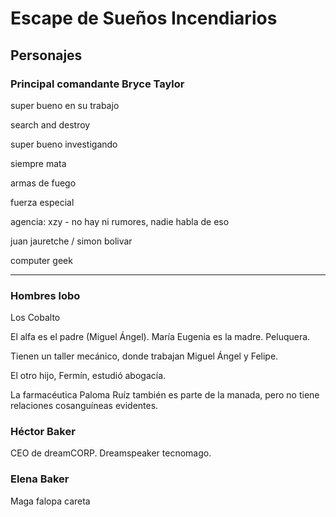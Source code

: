 # Escape de Sueños Incendiarios


## Personajes

### Principal comandante Bryce Taylor

super bueno en su trabajo

search and destroy

super bueno investigando

siempre mata

armas de fuego

fuerza especial

agencia: xzy - no hay ni rumores, nadie habla de eso

juan jauretche / simon bolivar

computer geek


-------------------------------------------------------

### Hombres lobo

Los Cobalto 

El alfa es el padre (Miguel Ángel). María Eugenia es la madre. Peluquera. 

Tienen un taller mecánico, donde trabajan Miguel Ángel y Felipe.

El otro hijo, Fermín, estudió abogacía.

La farmacéutica Paloma Ruíz también es parte de la manada, pero no tiene relaciones cosanguíneas evidentes.

### Héctor Baker

CEO de dreamCORP. Dreamspeaker tecnomago. 

### Elena Baker

Maga falopa careta

### 

